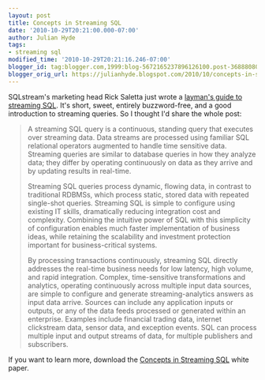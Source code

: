 ```yaml
---
layout: post
title: Concepts in Streaming SQL
date: '2010-10-29T20:21:00.000-07:00'
author: Julian Hyde
tags:
- streaming sql
modified_time: '2010-10-29T20:21:16.246-07:00'
blogger_id: tag:blogger.com,1999:blog-5672165237896126100.post-3688808049615720870
blogger_orig_url: https://julianhyde.blogspot.com/2010/10/concepts-in-streaming-sql.html
---
```


SQLstream's marketing head Rick Saletta just wrote a
[layman's guide to streaming SQL](https://www.sqlstream.com/blog/2010/10/concepts-in-streaming-sql/).
It's short, sweet, entirely buzzword-free,
and a good introduction to streaming queries. So I thought I'd share
the whole post:

> A streaming SQL query is a continuous, standing query that executes
> over streaming data. Data streams are processed using familiar SQL
> relational operators augmented to handle time sensitive
> data. Streaming queries are similar to database queries in how they
> analyze data; they differ by operating continuously on data as they
> arrive and by updating results in real-time.
>
> Streaming SQL queries process dynamic, flowing data, in contrast to
> traditional RDBMSs, which process static, stored data with repeated
> single-shot queries. Streaming SQL is simple to configure using
> existing IT skills, dramatically reducing integration cost and
> complexity. Combining the intuitive power of SQL with this
> simplicity of configuration enables much faster implementation of
> business ideas, while retaining the scalability and investment
> protection important for business-critical systems.
>
> By processing transactions continuously, streaming SQL directly
> addresses the real-time business needs for low latency, high volume,
> and rapid integration. Complex, time-sensitive transformations and
> analytics, operating continuously across multiple input data
> sources, are simple to configure and generate streaming-analytics
> answers as input data arrive. Sources can include any application
> inputs or outputs, or any of the data feeds processed or generated
> within an enterprise. Examples include financial trading data,
> internet clickstream data, sensor data, and exception events. SQL
> can process multiple input and output streams of data, for multiple
> publishers and subscribers.

If you want to learn more, download the
[Concepts in Streaming SQL](https://www.sqlstream.com/Resources/ConceptsInStreamingSQL.pdf) white paper.
